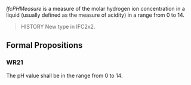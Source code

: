_IfcPHMeasure_ is a measure of the molar hydrogen ion concentration in a liquid (usually defined as the measure of acidity) in a range from 0 to 14.

<!-- end of short definition -->


> HISTORY New type in IFC2x2.

## Formal Propositions

### WR21
The pH value shall be in the range from 0 to 14.
